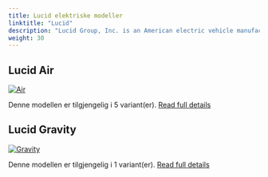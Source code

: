 ```yaml
---
title: Lucid elektriske modeller
linktitle: "Lucid"
description: "Lucid Group, Inc. is an American electric vehicle manufacturer headquartered in Newark, California. The company was founded in 2007. Deliveries of the Dream Edition launch versions were made available to the first group of 520 reservation holders on October 30, 2021  "
weight: 30
---
```

<!-- markdownlint-disable MD033 -->
<!-- markdownlint-disable MD010 -->



## Lucid Air

<a href="air"><img src="https://media.evkx.net/multimedia/models/lucid/air/air_dream_edition_performance/main_1_st.jpg" class="img-fluid" alt="Air" ></a>

Denne modellen er tilgjengelig i 5 variant(er).
[Read full details](air/)

## Lucid Gravity

<a href="gravity"><img src="https://media.evkx.net/multimedia/models/lucid/gravity/gravity_dream_edition/main_1_st.jpeg" class="img-fluid" alt="Gravity" ></a>

Denne modellen er tilgjengelig i 1 variant(er).
[Read full details](gravity/)
